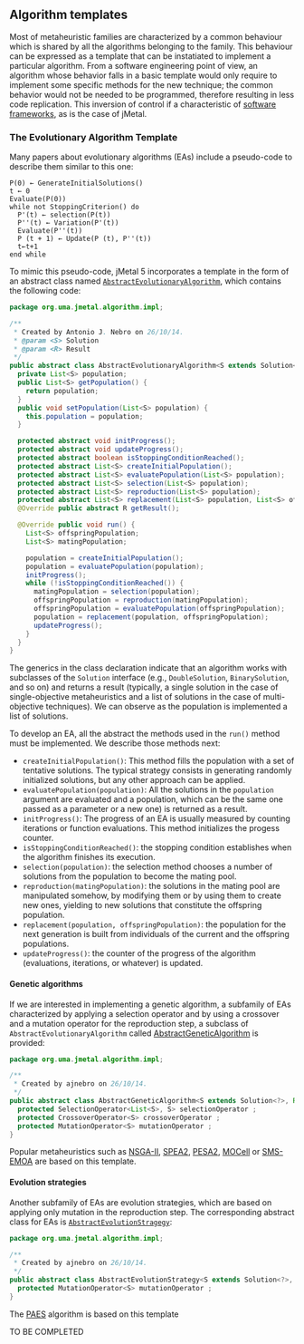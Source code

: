 ## Algorithm templates

Most of metaheuristic families are characterized by a common behaviour which is shared by all the algorithms belonging to the family. This behaviour can be expressed as a template that can be instatiated to implement a particular algorithm. From a software engineering point of view, an algorithm whose behavior falls in a basic template would only require to implement some specific methods for the new technique; the common behavior would not be needed to be programmed, therefore resulting in less code replication. This inversion of control if a characteristic of [software frameworks](https://en.wikipedia.org/wiki/Software_framework), as is the case of jMetal.

### The Evolutionary Algorithm Template
Many papers about evolutionary algorithms (EAs) include a pseudo-code to describe them similar to this one:  
```
P(0) ← GenerateInitialSolutions() 
t ← 0
Evaluate(P(0))
while not StoppingCriterion() do
  P'(t) ← selection(P(t))
  P''(t) ← Variation(P'(t)) 
  Evaluate(P''(t))
  P (t + 1) ← Update(P (t), P''(t)) 
  t←t+1
end while
```

To mimic this pseudo-code, jMetal 5 incorporates a template in the form of an abstract class named [`AbstractEvolutionaryAlgorithm`](https://github.com/jMetal/jMetal/blob/jmetal-5.0/jmetal-core/src/main/java/org/uma/jmetal/algorithm/impl/AbstractEvolutionaryAlgorithm.java), which contains the following code:
```java
package org.uma.jmetal.algorithm.impl;

/**
 * Created by Antonio J. Nebro on 26/10/14.
 * @param <S> Solution
 * @param <R> Result
 */
public abstract class AbstractEvolutionaryAlgorithm<S extends Solution<?>, R>  implements Algorithm<R>{
  private List<S> population;
  public List<S> getPopulation() {
    return population;
  }
  public void setPopulation(List<S> population) {
    this.population = population;
  }

  protected abstract void initProgress();
  protected abstract void updateProgress();
  protected abstract boolean isStoppingConditionReached();
  protected abstract List<S> createInitialPopulation();
  protected abstract List<S> evaluatePopulation(List<S> population);
  protected abstract List<S> selection(List<S> population);
  protected abstract List<S> reproduction(List<S> population);
  protected abstract List<S> replacement(List<S> population, List<S> offspringPopulation);
  @Override public abstract R getResult();

  @Override public void run() {
    List<S> offspringPopulation;
    List<S> matingPopulation;

    population = createInitialPopulation();
    population = evaluatePopulation(population);
    initProgress();
    while (!isStoppingConditionReached()) {
      matingPopulation = selection(population);
      offspringPopulation = reproduction(matingPopulation);
      offspringPopulation = evaluatePopulation(offspringPopulation);
      population = replacement(population, offspringPopulation);
      updateProgress();
    }
  }
}  
```
The generics in the class declaration indicate that an algorithm works with subclasses of the `Solution` interface (e.g., `DoubleSolution`, `BinarySolution`, and so on) and returns a result (typically, a single solution in the case of single-objective metaheuristics and a list of solutions in the case of multi-objective techniques). We can observe as the population is implemented a list of solutions.

To develop an EA, all the abstract the methods used in the `run()` method must be implemented. We describe those methods next:
* `createInitialPopulation()`: This method fills the population with a set of tentative solutions. The typical strategy consists in generating randomly initialized solutions, but any other approach can be applied.
* `evaluatePopulation(population)`: All the solutions in the `population` argument are evaluated and a population, which can be the same one passed as a parameter or a new one) is returned as a result.
* `initProgress()`: The progress of an EA is usually measured by counting iterations or function evaluations. This method initializes the progess counter.
* `isStoppingConditionReached()`: the stopping condition establishes when the algorithm finishes its execution.
* `selection(population)`: the selection method chooses a number of solutions from the population to become the mating pool.
* `reproduction(matingPopulation)`: the solutions in the mating pool are manipulated somehow, by modifying them or by using them to create new ones, yielding to new solutions that constitute the offspring population.
* `replacement(population, offspringPopulation)`: the population for the next generation is built from individuals of the current and the offspring populations.
* `updateProgress()`: the counter of the progress of the algorithm (evaluations, iterations, or whatever) is updated.

#### Genetic algorithms 
If we are interested in implementing a genetic algorithm, a subfamily of EAs characterized by applying a selection operator and by using a crossover and a mutation operator for the reproduction step, a subclass of `AbstractEvolutionaryAlgorithm` called [AbstractGeneticAlgorithm](https://github.com/jMetal/jMetal/blob/jmetal-5.0/jmetal-core/src/main/java/org/uma/jmetal/algorithm/impl/AbstractGeneticAlgorithm.java) is provided:
```java
package org.uma.jmetal.algorithm.impl;

/**
 * Created by ajnebro on 26/10/14.
 */
public abstract class AbstractGeneticAlgorithm<S extends Solution<?>, Result> extends AbstractEvolutionaryAlgorithm<S, Result> {
  protected SelectionOperator<List<S>, S> selectionOperator ;
  protected CrossoverOperator<S> crossoverOperator ;
  protected MutationOperator<S> mutationOperator ;
}
```
Popular metaheuristics such as [NSGA-II](https://github.com/jMetal/jMetal/blob/jmetal-5.0/jmetal-algorithm/src/main/java/org/uma/jmetal/algorithm/multiobjective/nsgaii/NSGAII.java), [SPEA2](https://github.com/jMetal/jMetal/blob/jmetal-5.0/jmetal-algorithm/src/main/java/org/uma/jmetal/algorithm/multiobjective/spea2/SPEA2.java), [PESA2](https://github.com/jMetal/jMetal/blob/jmetal-5.0/jmetal-algorithm/src/main/java/org/uma/jmetal/algorithm/multiobjective/pesa2/PESA2.java), [MOCell](https://github.com/jMetal/jMetal/blob/jmetal-5.0/jmetal-algorithm/src/main/java/org/uma/jmetal/algorithm/multiobjective/nsgaii/NSGAII.java) or [SMS-EMOA](https://github.com/jMetal/jMetal/blob/jmetal-5.0/jmetal-algorithm/src/main/java/org/uma/jmetal/algorithm/multiobjective/smsemoa/SMSEMOA.java) are based on this template.

#### Evolution strategies
Another subfamily of EAs are evolution strategies, which are based on applying only mutation in the reproduction step. The corresponding abstract class for EAs is [`AbstractEvolutionStragegy`](https://github.com/jMetal/jMetal/blob/jmetal-5.0/jmetal-core/src/main/java/org/uma/jmetal/algorithm/impl/AbstractEvolutionStrategy.java):

```java
package org.uma.jmetal.algorithm.impl;

/**
 * Created by ajnebro on 26/10/14.
 */
public abstract class AbstractEvolutionStrategy<S extends Solution<?>, Result> extends AbstractEvolutionaryAlgorithm<S, Result> {
  protected MutationOperator<S> mutationOperator ;
}
```
The [PAES](https://github.com/jMetal/jMetal/blob/jmetal-5.0/jmetal-algorithm/src/main/java/org/uma/jmetal/algorithm/multiobjective/paes/PAES.java) algorithm is based on this template

TO BE COMPLETED
